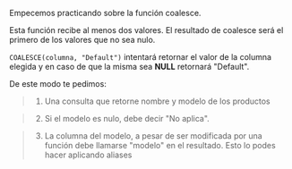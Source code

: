 Empecemos practicando sobre la función coalesce.

Esta función recibe al menos dos valores. El resultado de coalesce será el primero de los valores que no sea nulo.

`COALESCE(columna, "Default")` intentará retornar el valor de la columna elegida y en caso de que la misma sea **NULL** retornará "Default".

De este modo te pedimos:

> 1. Una consulta que retorne nombre y modelo de los productos

> 2. Si el modelo es nulo, debe decir "No aplica".

> 3. La columna del modelo, a pesar de ser modificada por una función debe llamarse "modelo" en el resultado. Esto lo podes hacer aplicando aliases